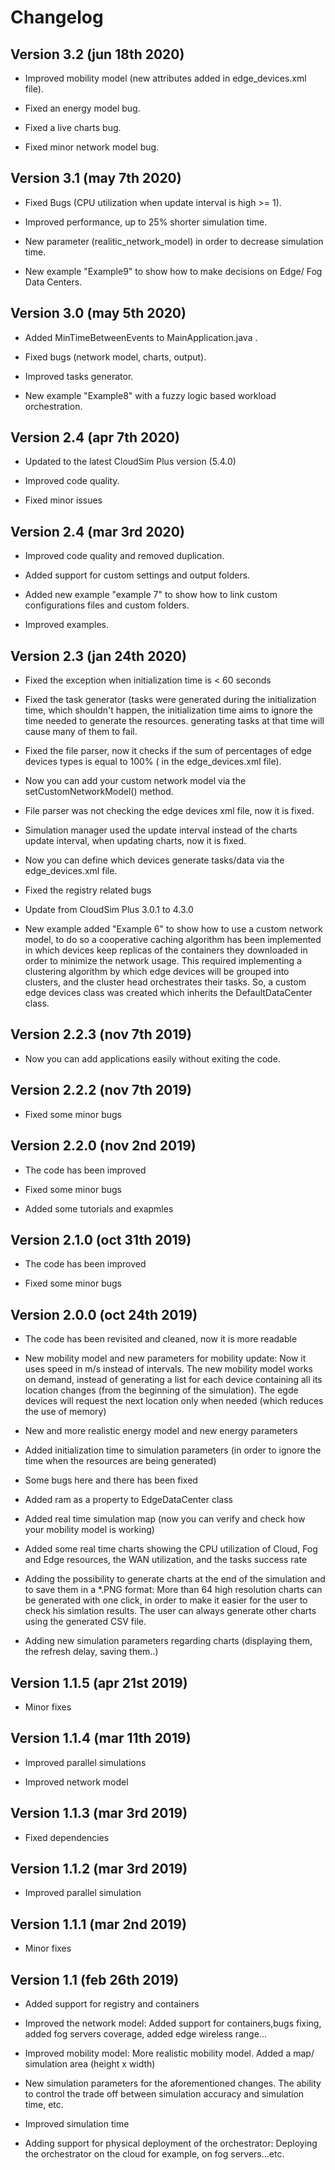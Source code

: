 # Changelog

## Version 3.2 (jun 18th 2020)

*   Improved mobility model (new attributes added in edge_devices.xml file).

*   Fixed an energy model bug.

*   Fixed a live charts bug.

*   Fixed minor network model bug.

## Version 3.1 (may 7th 2020)

*   Fixed Bugs (CPU utilization when update interval is high >= 1).

*   Improved performance, up to 25% shorter simulation time.

*   New parameter (realitic_network_model) in order to decrease simulation time.

*   New example  "Example9" to show how to make decisions on Edge/ Fog Data Centers.

## Version 3.0 (may 5th 2020)

*   Added MinTimeBetweenEvents to MainApplication.java .

*   Fixed bugs (network model, charts, output).

*   Improved tasks generator.

*   New example "Example8" with a fuzzy logic based workload orchestration.

## Version 2.4 (apr 7th 2020)

*   Updated to the latest CloudSim Plus version (5.4.0)

*   Improved code quality.

*   Fixed minor issues

## Version 2.4 (mar 3rd 2020)

*   Improved code quality and removed duplication.

*   Added support for custom settings and output folders.

*   Added new example "example 7" to show how to link custom configurations files and custom folders.

*   Improved examples.

## Version 2.3 (jan 24th 2020) 

*   Fixed the exception when initialization time is < 60 seconds

*   Fixed the task generator (tasks were generated during the initialization time, which shouldn't happen, the initialization time aims to ignore the time needed to generate the resources. generating tasks at that time will cause many of them to fail.

*   Fixed the file parser, now it checks if the sum of percentages of edge devices types is equal to 100% ( in the edge_devices.xml file).

*   Now you can add your custom network model via the setCustomNetworkModel() method.

*   File parser was not checking the edge devices xml file, now it is fixed.

*   Simulation manager used the update interval instead of the charts update interval, when updating charts, now it is fixed.

*   Now you can define which devices generate tasks/data via the edge_devices.xml file.

*   Fixed the registry related bugs

*   Update from CloudSim Plus 3.0.1 to 4.3.0

*   New example added "Example 6" to show how to use a custom network model, to do so a cooperative caching algorithm has been implemented in which devices keep replicas of the containers they downloaded in order to minimize the network usage. This required implementing a clustering algorithm by which edge devices will be grouped into clusters, and the cluster head orchestrates their tasks. So, a custom edge devices class was created which inherits the DefaultDataCenter class.

## Version 2.2.3 (nov 7th 2019) 

*   Now you can add applications easily without exiting the code.

## Version 2.2.2 (nov 7th 2019) 

*   Fixed some minor bugs  

## Version 2.2.0 (nov 2nd 2019)

*   The code has been improved  

*   Fixed some minor bugs 

*   Added some tutorials and exapmles

## Version 2.1.0 (oct 31th 2019)

*   The code has been improved  

*   Fixed some minor bugs 

## Version 2.0.0 (oct 24th 2019)

*   The code has been revisited and cleaned, now it is more readable  

*   New mobility model and new parameters for mobility update: Now it uses speed in m/s instead of intervals. The new mobility model works on demand, instead of generating a list for each device containing all its location changes (from the beginning of the simulation). The egde devices will request the next location only when needed (which reduces the use of memory)
  
*   New and more realistic energy model and new energy parameters 

*   Added initialization time to simulation parameters (in order to ignore the time when the resources are being generated)

*   Some bugs here and there has been fixed 

*   Added ram as a property to EdgeDataCenter class

*   Added real time simulation map (now you can verify and check how your mobility model is working)  

*   Added some real time charts showing the CPU utilization of Cloud, Fog and Edge resources, the WAN utilization, and the tasks success rate
  
*   Adding the possibility to generate charts at the end of the simulation and to save them in a *.PNG format: More than 64 high resolution charts can be generated with one click, in order to make it easier for the user to check his simlation results. The user can always generate other charts using the generated CSV file.
  
*   Adding new simulation parameters regarding charts (displaying them, the refresh delay, saving them..)  

## Version 1.1.5 (apr 21st 2019)

*   Minor fixes

## Version 1.1.4 (mar 11th 2019)

*   Improved parallel simulations

*   Improved network model

## Version 1.1.3 (mar 3rd 2019)

*   Fixed dependencies 

## Version 1.1.2 (mar 3rd 2019)

*   Improved parallel simulation 

## Version 1.1.1 (mar 2nd 2019) 

*   Minor fixes

## Version 1.1 (feb 26th 2019)

*   Added support for registry and containers

*   Improved the network model:  Added support for containers,bugs fixing, added fog servers coverage, added edge  wireless range...

*   Improved mobility model:  More realistic mobility model.  Added a map/ simulation area (height x width)

*   New simulation parameters for the aforementioned changes. The ability to control the trade off between simulation accuracy and simulation time, etc.

*   Improved simulation time


*   Adding support for physical deployment of the orchestrator:  Deploying the orchestrator on the cloud for example, on fog servers...etc.
